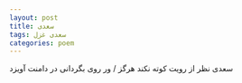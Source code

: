 ```yaml
---
layout: post
title: سعدی
tags: سعدی غزل
categories: poem
---
```


سعدی نظر از رویت کوته نکند هرگز / ور روی بگردانی در دامنت آویزد
